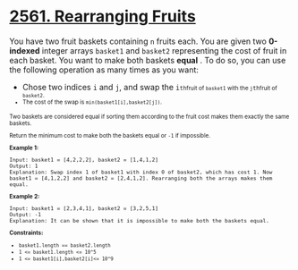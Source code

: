 # [2561. Rearranging Fruits](https://leetcode.com/problems/rearranging-fruits/description/?envType=daily-question&envId=2025-08-02)

You have two fruit baskets containing <code>n</code> fruits each. You are given two **0-indexed** integer arrays <code>basket1</code> and <code>basket2</code> representing the cost of fruit in each basket. You want to make both baskets **equal** . To do so, you can use the following operation as many times as you want:

- Chose two indices <code>i</code> and <code>j</code>, and swap the <code>i<font size="1">th</code>fruit of <code>basket1</code> with the <code>j<font size="1">th</code>fruit of <code>basket2</code>.
- The cost of the swap is <code>min(basket1[i],basket2[j])</code>.

Two baskets are considered equal if sorting them according to the fruit cost makes them exactly the same baskets.

Return the minimum cost to make both the baskets equal or <code>-1</code> if impossible.

**Example 1:**

```
Input: basket1 = [4,2,2,2], basket2 = [1,4,1,2]
Output: 1
Explanation: Swap index 1 of basket1 with index 0 of basket2, which has cost 1. Now basket1 = [4,1,2,2] and basket2 = [2,4,1,2]. Rearranging both the arrays makes them equal.
```

**Example 2:**

```
Input: basket1 = [2,3,4,1], basket2 = [3,2,5,1]
Output: -1
Explanation: It can be shown that it is impossible to make both the baskets equal.
```

**Constraints:**

- <code>basket1.length == basket2.length</code>
- <code>1 <= basket1.length <= 10^5</code>
- <code>1 <= basket1[i],basket2[i]<= 10^9</code>
